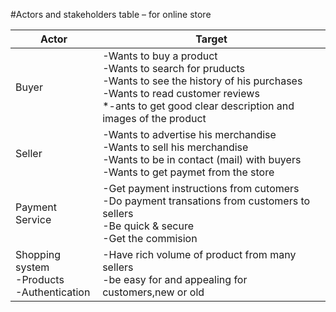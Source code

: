 #Actors and stakeholders table – for online store

|Actor|Target|
|---|---|
|Buyer |-Wants to buy a product <br/>-Wants to search for pruducts <br/>-Wants to see the history of his purchases<br/>-Wants to read customer reviews<br/>*-ants to get good clear description and images of the product|
|Seller| -Wants to advertise his merchandise<br/>-Wants to sell his merchandise<br/>-Wants to be in contact (mail) with buyers<br/>-Wants to get paymet from the store|
|Payment Service|-Get payment instructions from cutomers<br/>-Do payment transations from customers to sellers<br/>-Be quick & secure<br/>-Get the commision|
|Shopping system<br/>-Products<br/>-Authentication|-Have rich volume of product from many sellers<br/>-be easy for and appealing for customers,new or old|
